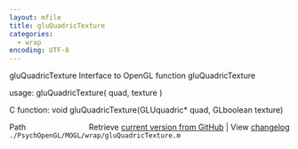 ```yaml
---
layout: mfile
title: gluQuadricTexture
categories:
  - wrap
encoding: UTF-8
---
```


gluQuadricTexture  Interface to OpenGL function gluQuadricTexture

usage:  gluQuadricTexture\( quad, texture \)

C function:  void gluQuadricTexture\(GLUquadric\* quad, GLboolean texture\)


<div class="code_header" style="text-align:right;">
  <span style="float:left;">Path&nbsp;&nbsp;</span> <span class="counter">Retrieve <a href=
  "https://raw.github.com/Psychtoolbox-3/Psychtoolbox-3/beta/./PsychOpenGL/MOGL/wrap/gluQuadricTexture.m">current version from GitHub</a> | View <a href=
  "https://github.com/Psychtoolbox-3/Psychtoolbox-3/commits/beta/./PsychOpenGL/MOGL/wrap/gluQuadricTexture.m">changelog</a></span>
</div>
<div class="code">
  <code>./PsychOpenGL/MOGL/wrap/gluQuadricTexture.m</code>
</div>
